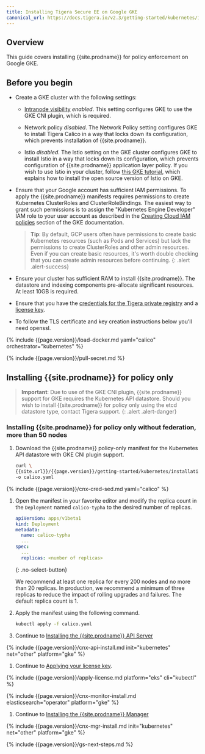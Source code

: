 ```yaml
---
title: Installing Tigera Secure EE on Google GKE
canonical_url: https://docs.tigera.io/v2.3/getting-started/kubernetes/installation/other
---
```


## Overview

This guide covers installing {{site.prodname}} for policy enforcement on Google GKE.

## Before you begin

- Create a GKE cluster with the following settings:
 
  - [Intranode visibility](https://cloud.google.com/kubernetes-engine/docs/how-to/intranode-visibility) *enabled*.  This setting configures GKE to use the GKE CNI plugin, which is required.
  
  - Network policy *disabled*.  The Network Policy setting configures GKE to install Tigera Calico in a way that locks down its configuration, which prevents installation of {{site.prodname}}.
  
  - Istio *disabled*.  The Istio setting on the GKE cluster configures GKE to install Istio in a way that locks down its configuration, which prevents configuration of {{site.prodname}} application layer policy.  If you wish to use Istio in your cluster, follow [this GKE tutorial](https://cloud.google.com/kubernetes-engine/docs/tutorials/installing-istio), which explains how to install the open source version of Istio on GKE.

- Ensure that your Google account has sufficient IAM permissions.  To apply the {{site.prodname}} manifests requires permissions to create Kubernetes ClusterRoles and ClusterRoleBindings.  The easiest way to grant such permissions is to assign the "Kubernetes Engine Developer" IAM role to your user account as described in the [Creating Cloud IAM policies](https://cloud.google.com/kubernetes-engine/docs/how-to/iam) section of the GKE documentation.
  
  > **Tip**: By default, GCP users often have permissions to create basic Kubernetes resources (such as Pods and Services) but lack the permissions to create ClusterRoles and other admin resources.  Even if you can create basic resources, it's worth double checking that you can create admin resources before continuing.
  {: .alert .alert-success}

- Ensure your cluster has sufficient RAM to install {{site.prodname}}.  The datastore and indexing components pre-allocate significant resources.  At least 10GB is required.

- Ensure that you have the [credentials for the Tigera private registry](../../../getting-started/#obtain-the-private-registry-credentials)
  and a [license key](../../../getting-started/#obtain-a-license-key).
  
- To follow the TLS certificate and key creation instructions below you'll need openssl.

{% include {{page.version}}/load-docker.md yaml="calico" orchestrator="kubernetes" %}

{% include {{page.version}}/pull-secret.md %}

## <a name="install-cnx"></a>Installing {{site.prodname}} for policy only

> **Important**: Due to use of the GKE CNI plugin, {{site.prodname}} support for GKE requires the Kubernetes API 
> datastore. Should you wish to install {{site.prodname}} for policy only using the etcd datastore type, contact Tigera support.
{: .alert .alert-danger}

### <a name="install-ee-typha-nofed"></a>Installing {{site.prodname}} for policy only without federation, more than 50 nodes

1. Download the {{site.prodname}} policy-only manifest for the Kubernetes API datastore with GKE CNI plugin support.

   ```bash
   curl \
   {{site.url}}/{{page.version}}/getting-started/kubernetes/installation/hosted/kubernetes-datastore/policy-only-gke/1.7/calico-typha.yaml \
   -o calico.yaml
   ```

{% include {{page.version}}/cnx-cred-sed.md yaml="calico" %}

1. Open the manifest in your favorite editor and modify the replica count in the
   `Deployment` named `calico-typha` to the desired number of replicas.

   ```yaml
   apiVersion: apps/v1beta1
   kind: Deployment
   metadata:
     name: calico-typha
     ...
   spec:
     ...
     replicas: <number of replicas>
   ```
   {: .no-select-button}

   We recommend at least one replica for every 200 nodes and no more than
   20 replicas. In production, we recommend a minimum of three replicas to reduce
   the impact of rolling upgrades and failures.  The default replica count is 1.

1. Apply the manifest using the following command.

   ```bash
   kubectl apply -f calico.yaml
   ```

1. Continue to [Installing the {{site.prodname}} API Server](#installing-the-{{site.prodnamedash}}-api-server)

{% include {{page.version}}/cnx-api-install.md init="kubernetes" net="other" platform="gke" %}

1. Continue to [Applying your license key](#applying-your-license-key).

{% include {{page.version}}/apply-license.md platform="eks" cli="kubectl" %}

{% include {{page.version}}/cnx-monitor-install.md elasticsearch="operator" platform="gke" %}

1. Continue to [Installing the {{site.prodname}} Manager](#installing-the-{{site.prodnamedash}}-manager)

{% include {{page.version}}/cnx-mgr-install.md init="kubernetes" net="other" platform="gke" %}

{% include {{page.version}}/gs-next-steps.md %}
